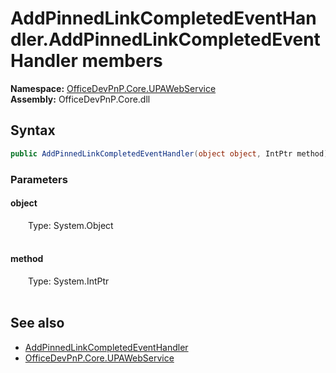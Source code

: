 # AddPinnedLinkCompletedEventHandler.AddPinnedLinkCompletedEventHandler members 
  

**Namespace:** [OfficeDevPnP.Core.UPAWebService](OfficeDevPnP.Core.UPAWebService.md)  
**Assembly:** OfficeDevPnP.Core.dll  
## Syntax
```C#
public AddPinnedLinkCompletedEventHandler(object object, IntPtr method)
```
### Parameters
#### object  
&emsp;&emsp;Type: System.Object  
&emsp;&emsp;  


#### method  
&emsp;&emsp;Type: System.IntPtr  
&emsp;&emsp;  


## See also
- [AddPinnedLinkCompletedEventHandler](OfficeDevPnP.Core.UPAWebService.AddPinnedLinkCompletedEventHandler.md)
- [OfficeDevPnP.Core.UPAWebService](OfficeDevPnP.Core.UPAWebService.md)
